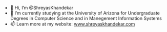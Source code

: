 - 👋 Hi, I’m @ShreyasKhandekar
- 🌱 I’m currently studying at the University of Arizona for Undergraduate Degrees in Computer Science and in Manegement Information Systems
- 📫 Learn more at my website: www.shreyaskhandekar.com 

<!---
ShreyasKhandekar/ShreyasKhandekar is a ✨ special ✨ repository because its `README.md` (this file) appears on your GitHub profile.
You can click the Preview link to take a look at your changes.
--->
